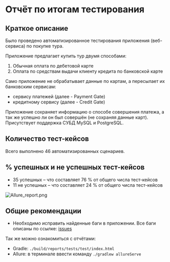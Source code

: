 # Отчёт по итогам тестирования

## Краткое описание

Было проведено автоматизированное тестирования приложения (веб-сервиса) по покупке тура.

Приложение предлагает купить тур двумя способами:
1. Обычная оплата по дебетовой карте
2. Оплата по средствам выдачи клиенту кредита по банковской карте

Само приложение не обрабатывает данные по картам, а пересылает их банковским сервисам:
- сервису платежей (далее - Payment Gate)
- кредитному сервису (далее - Credit Gate)

Приложение сохраняет информацию о способе совершения платежа, а так же успешно ли он был совершён (не сохраняя данные карт).
Присутствует поддержка СУБД MySQL и PostgreSQL.

## Количество тест-кейсов

Всего выполнено 46 автоматизированных сценариев.

## % успешных и не успешных тест-кейсов

* 35 успешных – что составляет 76 % от общего числа тест-кейсов
* 11 не успешных – что составляет 24 % от общего числа тест-кейсов

<image src="/Documents/Allure_report.png" alt="Allure_report.png">

## Общие рекомендации

* Необходимо исправить найденные баги в приложении.
Все баги описаны по ссылке: [issues](https://github.com/lokky55/qa36_diploma/issues)

Так же можно ознакомиться с отчётами:
* Gradle: `./build/reports/tests/test/index.html`
* Allure: в терминале ввести команду `./gradlew allureServe`